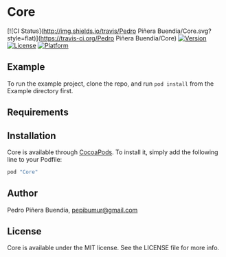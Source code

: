 # Core

[![CI Status](http://img.shields.io/travis/Pedro Piñera Buendía/Core.svg?style=flat)](https://travis-ci.org/Pedro Piñera Buendía/Core)
[![Version](https://img.shields.io/cocoapods/v/Core.svg?style=flat)](http://cocoapods.org/pods/Core)
[![License](https://img.shields.io/cocoapods/l/Core.svg?style=flat)](http://cocoapods.org/pods/Core)
[![Platform](https://img.shields.io/cocoapods/p/Core.svg?style=flat)](http://cocoapods.org/pods/Core)

## Example

To run the example project, clone the repo, and run `pod install` from the Example directory first.

## Requirements

## Installation

Core is available through [CocoaPods](http://cocoapods.org). To install
it, simply add the following line to your Podfile:

```ruby
pod "Core"
```

## Author

Pedro Piñera Buendía, pepibumur@gmail.com

## License

Core is available under the MIT license. See the LICENSE file for more info.
